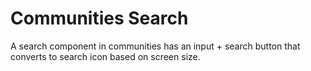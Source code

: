 # Communities Search

A search component in communities has an input + search button that converts to search icon based on screen size.
